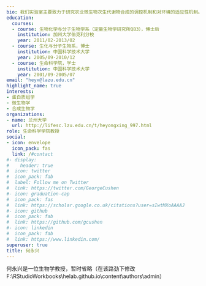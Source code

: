 ```yaml
---
bio: 我们实验室主要致力于研究农业微生物次生代谢物合成的调控机制和对环境的适应性机制。目前已建立较为成熟的蛋白质组学和结构生物学平台，欢迎对生物信息学、蛋白质组学及微生物学感兴趣的同学报考本实验室研究生！
education:
  courses:
  - course: 生物化学与分子生物学系（定量生物学研究所QB3），博士后
    institution: 加州大学伯克利分校
    year: 2011/02-2013/02
  - course: 生化与分子生物系，博士
    institution: 中国科学技术大学
    year: 2005/09-2010/12
  - course: 生命科学院，学士
    institution: 中国科学技术大学
    year: 2001/09-2005/07
email: "heyx@lazu.edu.cn"
highlight_name: true
interests:
- 蛋白质组学
- 微生物学
- 合成生物学
organizations:
- name: 兰州大学
  url: http://lifesc.lzu.edu.cn/t/heyongxing_997.html
role: 生命科学学院教授
social:
- icon: envelope
  icon_pack: fas
  link: /#contact
#- display:
#    header: true
#  icon: twitter
#  icon_pack: fab
#  label: Follow me on Twitter
#  link: https://twitter.com/GeorgeCushen
#- icon: graduation-cap
#  icon_pack: fas
#  link: https://scholar.google.co.uk/citations?user=sIwtMXoAAAAJ
#- icon: github
#  icon_pack: fab
#  link: https://github.com/gcushen
#- icon: linkedin
#  icon_pack: fab
#  link: https://www.linkedin.com/
superuser: true
title: 何永兴
---
```


何永兴是一位生物学教授，暂时省略（在该路劲下修改
F:\RStudioWorkbooks\helab.github.io\content\authors\admin）



